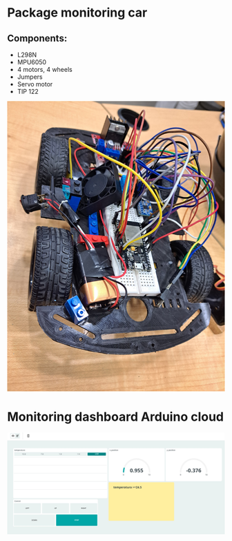 # Package monitoring car

## Components:

- L298N
- MPU6050
- 4 motors, 4 wheels
- Jumpers
- Servo motor
- TIP 122

![car](/documentation_imgs/CAR.jpeg)


# Monitoring dashboard Arduino cloud
![car](/documentation_imgs/dashboard.jpeg)


